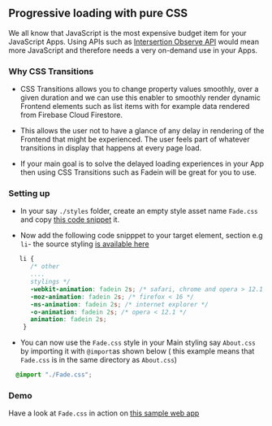 ## Progressive loading with pure CSS

We all know that JavaScript is the most expensive budget item for your JavaScript Apps. Using APIs such as [Intersertion Observe API](https://developer.mozilla.org/en-US/docs/Web/API/Intersection_Observer_API) 
would mean more JavaScript and therefore needs a very on-demand use in your Apps. 


### Why CSS Transitions

   - CSS Transitions allows you to change property values smoothly, over a given duration and we can use this enabler to 
   smoothly render dynamic Frontend elements such as list items with for example data rendered from Firebase Cloud Firestore.

   -  This allows the user not to have a glance of any delay in rendering of the Frontend that might be experienced. The user feels part
   of whatever transitions in display that happens at every page load. 
   
   - If your main goal is to solve the delayed loading experiences in your App then using CSS Transitions such as Fadein 
   will be great for you to use.
   
 ### Setting up
 
   - In your say `./styles` folder, create an empty style asset name `Fade.css` and copy [this code snippet](https://github.com/pwafire/pwafire/blob/master/bundle/loading/with-css/Fade.css) it.
   
   - Now add the following code snipppet to your target element, section e.g `li`- the source styling [is available here](https://github.com/pwafire/pwafire/blob/master/bundle/loading/with-css/Component.css)
   
   ```css 
      li {
         /* other
         ....
         stylings */
         -webkit-animation: fadein 2s; /* safari, chrome and opera > 12.1 */
         -moz-animation: fadein 2s; /* firefox < 16 */
         -ms-animation: fadein 2s; /* internet explorer */
         -o-animation: fadein 2s; /* opera < 12.1 */
         animation: fadein 2s;
       }
   ```
   -  You can now use the `Fade.css` style in your Main styling say `About.css` by importing it with `@import`as shown below (
   this example means that `Fade.css` is in the same directory as `About.css`)
   
   ```css
     @import "./Fade.css";
   ```
 
### Demo

Have a look at `Fade.css` in action on [this sample web app](https://javascript-fetch.glitch.me/)
